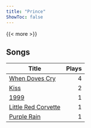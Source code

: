 ```yaml
---
title: "Prince"
ShowToc: false
---
```


{{< more >}}

## Songs
Title | Plays 
----- | -----: 
[When Doves Cry](/songs/when-doves-cry) | 4
[Kiss](/songs/kiss) | 2
[1999](/songs/) | 1
[Little Red Corvette](/songs/little-red-corvette) | 1
[Purple Rain](/songs/purple-rain) | 1


